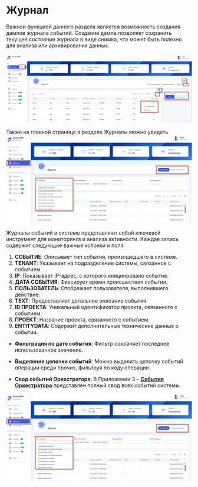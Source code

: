# Журнал
 
 Важной функцией данного раздела является возможность создания дампов журнала событий. Создание дампа позволяет сохранить текущее состояние журнала в виде снимка, что может быть полезно для анализа или архивирования данных.

![](../.gitbook/assets1/journal_.png)

Также на главной странице в разделе Журналы можно увидеть 
 ![](../.gitbook/assets1/journal3.png)


Журналы событий в системе представляют собой ключевой инструмент для мониторинга и анализа активности. Каждая запись содержит следующие важные колонки и поля:

1. **СОБЫТИЕ**: Описывает тип события, произошедшего в системе.
2. **TENANT**: Указывает на подразделение системы, связанное с событием.
3. **IP**: Показывает IP-адрес, с которого инициировано событие.
4. **ДАТА СОБЫТИЯ**: Фиксирует время происшествия события.
5. **ПОЛЬЗОВАТЕЛЬ**: Отображает пользователя, выполнившего действие.
6. **TEXT**: Предоставляет детальное описание события.
7. **ID ПРОЕКТА**: Уникальный идентификатор проекта, связанного с событием.
8. **ПРОЕКТ**: Название проекта, связанного с событием.
9. **ENTITYDATA**: Содержит дополнительные технические данные о событии.

- **Фильтрация по дате события**: Фильтр  сохраняет последнее использованное значение.

- **Выделение цепочки событий**: Можно выделить цепочку событий операции среди прочих, фильтруя по коду операции.

- **Свод событий Оркестратора**: В Приложении 3 – [ **События Оркестратора**](https://docs.primo-rpa.ru/primo-rpa/orchestrator/appendix/appendix3) представлен полный свод всех событий системы.

 ![](../.gitbook/assets1/journal3.png)
